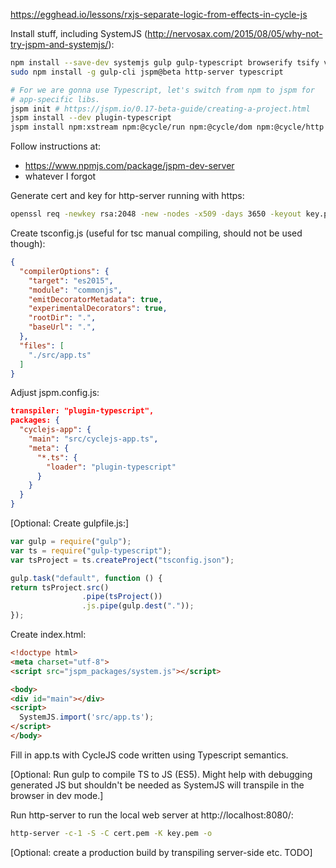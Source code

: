 https://egghead.io/lessons/rxjs-separate-logic-from-effects-in-cycle-js



Install stuff, including SystemJS (http://nervosax.com/2015/08/05/why-not-try-jspm-and-systemjs/):

``` sh
npm install --save-dev systemjs gulp gulp-typescript browserify tsify vinyl-source-stream
sudo npm install -g gulp-cli jspm@beta http-server typescript

# For we are gonna use Typescript, let's switch from npm to jspm for
# app-specific libs.
jspm init # https://jspm.io/0.17-beta-guide/creating-a-project.html
jspm install --dev plugin-typescript
jspm install npm:xstream npm:@cycle/run npm:@cycle/dom npm:@cycle/http npm:@cycle/isolate npm:classnames
```



Follow instructions at:

* https://www.npmjs.com/package/jspm-dev-server
* whatever I forgot



Generate cert and key for http-server running with https:

``` sh
openssl req -newkey rsa:2048 -new -nodes -x509 -days 3650 -keyout key.pem -out cert.pem
```



Create tsconfig.js (useful for tsc manual compiling, should not be used though):

``` json
{
  "compilerOptions": {
    "target": "es2015",
    "module": "commonjs",
    "emitDecoratorMetadata": true,
    "experimentalDecorators": true,
    "rootDir": ".",
    "baseUrl": ".",
  },
  "files": [
    "./src/app.ts"
  ]
}
```



Adjust jspm.config.js:

``` json
transpiler: "plugin-typescript",
packages: {
  "cyclejs-app": {
    "main": "src/cyclejs-app.ts",
    "meta": {
      "*.ts": {
        "loader": "plugin-typescript"
      }
    }
  }
}
```


[Optional: Create gulpfile.js:]

``` js
var gulp = require("gulp");
var ts = require("gulp-typescript");
var tsProject = ts.createProject("tsconfig.json");

gulp.task("default", function () {
return tsProject.src()
                .pipe(tsProject())
                .js.pipe(gulp.dest("."));
});
```



Create index.html:

``` html
<!doctype html>
<meta charset="utf-8">
<script src="jspm_packages/system.js"></script>

<body>
<div id="main"></div>
<script>
  SystemJS.import('src/app.ts');
</script>
</body>
```



Fill in app.ts with CycleJS code written using Typescript semantics.

[Optional: Run gulp to compile TS to JS (ES5). Might help with debugging
generated JS but shouldn't be needed as SystemJS will transpile in the browser
in dev mode.]

Run http-server to run the local web server at http://localhost:8080/:

``` sh
http-server -c-1 -S -C cert.pem -K key.pem -o
```

[Optional: create a production build by transpiling server-side etc. TODO]
